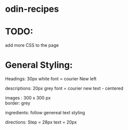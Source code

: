 # odin-recipes

# TODO:

add more CSS to the page 


# General Styling:

Headings:
    30px
    white
    font = courier New
    left

descriptions:
    20px
    grey
    font = courier new
    text - centered

images : 
    300 x 300 px    
    border: grey

ingredients:
    follow genereal text styling

directions:
    Step = 28px
    text = 20px